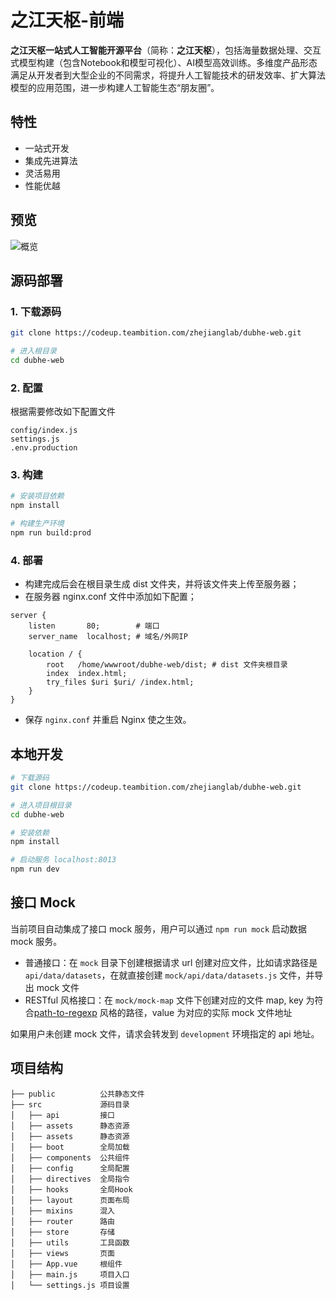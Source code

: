 # 之江天枢-前端

**之江天枢一站式人工智能开源平台**（简称：**之江天枢**），包括海量数据处理、交互式模型构建（包含Notebook和模型可视化）、AI模型高效训练。多维度产品形态满足从开发者到大型企业的不同需求，将提升人工智能技术的研发效率、扩大算法模型的应用范围，进一步构建人工智能生态“朋友圈”。

## 特性
* 一站式开发
* 集成先进算法
* 灵活易用
* 性能优越

## 预览
![概览](/public/dubhe_dashboard.png "概览")

## 源码部署

### 1. 下载源码

``` bash
git clone https://codeup.teambition.com/zhejianglab/dubhe-web.git

# 进入根目录
cd dubhe-web

```
### 2. 配置

根据需要修改如下配置文件
```
config/index.js
settings.js
.env.production
```

### 3. 构建

``` bash
# 安装项目依赖
npm install

# 构建生产环境
npm run build:prod
```

### 4. 部署

- 构建完成后会在根目录生成 dist 文件夹，并将该文件夹上传至服务器；
- 在服务器 nginx.conf 文件中添加如下配置；

``` nginx
server {
    listen       80;        # 端口
    server_name  localhost; # 域名/外网IP

    location / {
        root   /home/wwwroot/dubhe-web/dist; # dist 文件夹根目录
        index  index.html;
        try_files $uri $uri/ /index.html;
    }
}

```

- 保存 `nginx.conf` 并重启 Nginx 使之生效。


## 本地开发

``` bash
# 下载源码
git clone https://codeup.teambition.com/zhejianglab/dubhe-web.git

# 进入项目根目录
cd dubhe-web

# 安装依赖
npm install

# 启动服务 localhost:8013
npm run dev
```

## 接口 Mock

当前项目自动集成了接口 mock 服务，用户可以通过 `npm run mock` 启动数据 mock 服务。

- 普通接口：在 `mock` 目录下创建根据请求 url 创建对应文件，比如请求路径是`api/data/datasets`，在就直接创建 `mock/api/data/datasets.js` 文件，并导出 mock 文件
- RESTful 风格接口：在 `mock/mock-map` 文件下创建对应的文件 map, key 为符合[path-to-regexp](https://github.com/pillarjs/path-to-regexp) 风格的路径，value 为对应的实际 mock 文件地址

如果用户未创建 mock 文件，请求会转发到 `development` 环境指定的 api 地址。

## 项目结构

```
├── public          公共静态文件 
├── src             源码目录 
│   ├── api         接口 
│   ├── assets      静态资源 
│   ├── assets      静态资源 
│   ├── boot        全局加载 
│   ├── components  公共组件 
│   ├── config      全局配置 
│   ├── directives  全局指令 
│   ├── hooks       全局Hook 
│   ├── layout      页面布局 
│   ├── mixins      混入 
│   ├── router      路由 
│   ├── store       存储 
│   ├── utils       工具函数 
│   ├── views       页面 
│   ├── App.vue     根组件 
│   ├── main.js     项目入口 
│   └── settings.js 项目设置 
```
